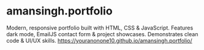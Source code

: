 # amansingh.portfolio
Modern, responsive portfolio built with HTML, CSS &amp; JavaScript. Features dark mode, EmailJS contact form &amp; project showcases. Demonstrates clean code &amp; UI/UX skills.
https://youranonone10.github.io/amansingh.portfolio/
